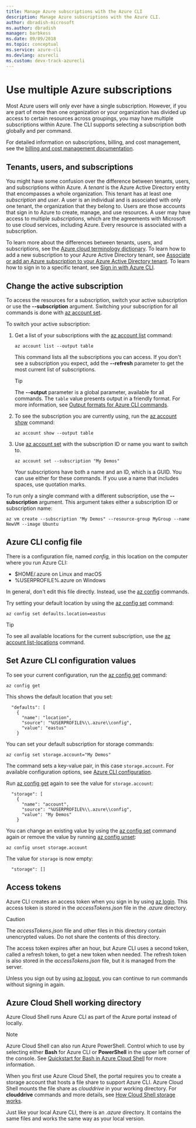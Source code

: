 ```yaml
---
title: Manage Azure subscriptions with the Azure CLI
description: Manage Azure subscriptions with the Azure CLI.
author: dbradish-microsoft
ms.author: dbradish
manager: barbkess
ms.date: 09/09/2018
ms.topic: conceptual
ms.service: azure-cli
ms.devlang: azurecli
ms.custom: devx-track-azurecli
---
```


# Use multiple Azure subscriptions

Most Azure users will only ever have a single subscription. However, if you are part of more than one organization or your organization has
divided up access to certain resources across groupings, you may have multiple subscriptions within Azure. The CLI supports selecting a subscription
both globally and per command.

For detailed information on subscriptions, billing, and cost management, see the [billing and cost management documentation](/azure/billing/).

## Tenants, users, and subscriptions

You might have some confusion over the difference between tenants, users, and subscriptions within Azure. A _tenant_ is the Azure Active Directory
entity that encompasses a whole organization. This tenant has at least one _subscription_ and _user_. A user is an individual and is associated
with only one tenant, the organization that they belong to. Users are those accounts that sign in to Azure to create, manage, and use resources.
A user may have access to multiple _subscriptions_, which are the agreements with Microsoft to use cloud services, including Azure. Every resource
is associated with a subscription.

To learn more about the differences between tenants, users, and subscriptions, see the
[Azure cloud terminology dictionary](/azure/azure-glossary-cloud-terminology).  To learn how to add a new subscription to your Azure Active
Directory tenant, see
[Associate or add an Azure subscription to your Azure Active Directory tenant](/azure/active-directory/active-directory-how-subscriptions-associated-directory).
To learn how to sign in to a specific tenant, see [Sign in with Azure CLI](./authenticate-azure-cli.md).

## Change the active subscription

To access the resources for a subscription, switch your active subscription or use the **--subscription** argument. Switching your subscription
for all commands is done with [az account set](/cli/azure/account#az-account-set).

To switch your active subscription:

1. Get a list of your subscriptions with the [az account list](/cli/azure/account#az-account-list) command:

    ```azurecli
    az account list --output table
    ```

   This command lists all the subscriptions you can access. If you don't see a subscription you expect, add the **--refresh** parameter to get the most current list of subscriptions.

   > [!TIP]
   > The **--output** parameter is a global parameter, available for all commands. The `table` value presents output in a friendly format. For more information, see [Output formats for Azure CLI commands](/cli/azure/format-output-azure-cli).

1. To see the subscription you are currently using, run the [az account show](/cli/azure/account#az_account_show) command:

   ```azurecli
   az account show --output table
   ```

1. Use [az account set](/cli/azure/account#az-account-set) with the subscription ID or name you want to switch to.

    ```azurecli
    az account set --subscription "My Demos"
    ```

   Your subscriptions have both a name and an ID, which is a GUID. You can use either for these commands. If you use a name that includes spaces, use quotation marks.

To run only a single command with a different subscription, use the **--subscription** argument. This argument takes either a subscription ID or subscription name:

```azurecli
az vm create --subscription "My Demos" --resource-group MyGroup --name NewVM --image Ubuntu
```

## Azure CLI config file

There is a configuration file, named *config,* in this location on the computer where you run Azure CLI:

- $HOME/.azure on Linux and macOS
- %USERPROFILE%\.azure on Windows

In general, don't edit this file directly. Instead, use the [az config](/cli/azure/config) commands.

Try setting your default location by using the [az config set](/cli/azure/config#az_config_set) command:

```azurecli
az config set defaults.location=eastus
```

> [!TIP]
> To see all available locations for the current subscription, use the [az account list-locations](/cli/azure/account#az_account_list_locations) command.

## Set Azure CLI configuration values

To see your current configuration, run the [az config get](/cli/azure/config#az_config_get) command:

```config
az config get
```

This shows the default location that you set:

```output
  "defaults": [
    {
      "name": "location",
      "source": "%USERPROFILE%\\.azure\\config",
      "value": "eastus"
    }
```

You can set your default subscription for storage commands:

```azurecli
az config set storage.account="My Demos"
```

The command sets a key-value pair, in this case `storage.account`. For available configuration options, see [Azure CLI configuration](/cli/azure/azure-cli-configuration).

Run [az config get](/cli/azure/config#az_config_get) again to see the value for `storage.account`:

```output
  "storage": [
    {
      "name": "account",
      "source": "%USERPROFILE%\\.azure\\config",
      "value": "My Demos"
    }
```

You can change an existing value by using the [az config set](/cli/azure/config#az_config_set) command again or remove the value by running [az config unset](/cli/azure/config#az_config_unset):

```azurecli
az config unset storage.account
```

The value for `storage` is now empty:

```output
  "storage": []
```

## Access tokens

Azure CLI creates an access token when you sign in by using [az login](/cli/azure/reference-index#az_login). This access token is stored in the *accessTokens.json* file in the *.azure* directory.

> [!CAUTION]
> The *accessTokens.json* file and other files in this directory contain unencrypted values. Do not share the contents of this directory.

The access token expires after an hour, but Azure CLI uses a second token, called a refresh token, to get a new token when needed. The refresh token is also stored in the *accessTokens.json* file, but it is managed from the server.

Unless you sign out by using [az logout](https://docs.microsoft.com/en-us/cli/azure/reference-index#az_logout), you can continue to run commands without signing in again.

## Azure Cloud Shell working directory

Azure Cloud Shell runs Azure CLI as part of the Azure portal instead of locally. 

> [!NOTE]
> Azure Cloud Shell can also run Azure PowerShell. Control which to use by selecting either **Bash** for Azure CLI or **PowerShell** in the upper left corner of the console. See [Quickstart for Bash in Azure Cloud Shell](/azure/cloud-shell/quickstart) for more information.

When you first use Azure Cloud Shell, the portal requires you to create a storage account that hosts a file share to support Azure CLI.
Azure Cloud Shell mounts the file share as *clouddrive* in your working directory. For **clouddrive** commands and more details, see [How Cloud Shell storage works](/azure/cloud-shell/persisting-shell-storage#how-cloud-shell-storage-works).

Just like your local Azure CLI, there is an *.azure* directory. It contains the same files and works the same way as your local version.
